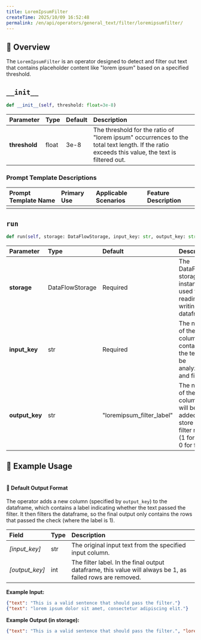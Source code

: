 ```yaml
---
title: LoremIpsumFilter
createTime: 2025/10/09 16:52:48
permalink: /en/api/operators/general_text/filter/loremipsumfilter/
---
```


## 📘 Overview

The `LoremIpsumFilter` is an operator designed to detect and filter out text that contains placeholder content like "lorem ipsum" based on a specified threshold.

## `__init__`

```python
def __init__(self, threshold: float=3e-8)
```

| Parameter | Type | Default | Description |
| :--- | :--- | :--- | :--- |
| **threshold** | float | 3e-8 | The threshold for the ratio of "lorem ipsum" occurrences to the total text length. If the ratio exceeds this value, the text is filtered out. |

### Prompt Template Descriptions

| Prompt Template Name | Primary Use | Applicable Scenarios | Feature Description |
| :--- | :--- | :--- | :--- |
| | | | |

## `run`

```python
def run(self, storage: DataFlowStorage, input_key: str, output_key: str='loremipsum_filter_label')
```

| Parameter | Type | Default | Description |
| :--- | :--- | :--- | :--- |
| **storage** | DataFlowStorage | Required | The DataFlow storage instance used for reading and writing the dataframe. |
| **input_key** | str | Required | The name of the column containing the text to be analyzed and filtered. |
| **output_key** | str | "loremipsum_filter_label" | The name of the new column that will be added to store the filter result (1 for pass, 0 for fail). |

## 🧠 Example Usage

```python

```

#### 🧾 Default Output Format

The operator adds a new column (specified by `output_key`) to the dataframe, which contains a label indicating whether the text passed the filter. It then filters the dataframe, so the final output only contains the rows that passed the check (where the label is 1).

| Field | Type | Description |
| :--- | :--- | :--- |
| *[input_key]* | str | The original input text from the specified input column. |
| *[output_key]* | int | The filter label. In the final output dataframe, this value will always be 1, as failed rows are removed. |

**Example Input:**

```json
{"text": "This is a valid sentence that should pass the filter."}
{"text": "lorem ipsum dolor sit amet, consectetur adipiscing elit."}
```

**Example Output (in storage):**

```json
{"text": "This is a valid sentence that should pass the filter.", "loremipsum_filter_label": 1}
```
